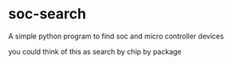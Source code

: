 # soc-search
A simple python program to find soc and micro controller devices

you could think of this as search by chip by package
